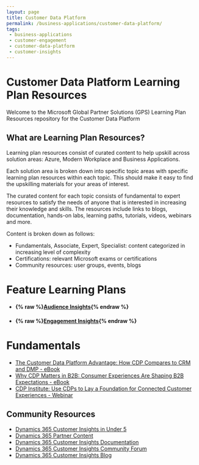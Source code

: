 ```yaml
---
layout: page
title: Customer Data Platform
permalink: /business-applications/customer-data-platform/
tags:
 - business-applications
 - customer-engagement
 - customer-data-platform
 - customer-insights
---
```


# Customer Data Platform Learning Plan Resources

Welcome to the Microsoft Global Partner Solutions (GPS) Learning Plan Resources repository for the Customer Data Platform

## What are Learning Plan Resources?

Learning plan resources consist of curated content to help upskill across solution areas: Azure, Modern Workplace and Business Applications.  

Each solution area is broken down into specific topic areas with specific learning plan resources within each topic. This should make it easy to find the upskilling materials for your areas of interest.

The curated content for each topic consists of fundamental to expert resources to satisfy the needs of anyone that is interested in increasing their knowledge and skills. The resources include links to blogs, documentation, hands-on labs, learning paths, tutorials, videos, webinars and more.

Content is broken down as follows:

* Fundamentals, Associate, Expert, Specialist: content categorized in increasing level of complexity
* Certifications: relevant Microsoft exams or certifications
* Community resources: user groups, events, blogs

# Feature Learning Plans
<!-- [Audience insights](/business-applications/customer-data-platform/audience-insights.md) -->
<!-- [Engagements insights](/business-applications/customer-data-platform/engagement-insights.md) -->
* #### {% raw %}[Audience Insights](audience-insights){% endraw %}
* #### {% raw %}[Engagement Insights](engagement-insights){% endraw %}

# Fundamentals
* [The Customer Data Platform Advantage: How CDP Compares to CRM and DMP - eBook](https://go.microsoft.com/fwlink/?LinkId=2141596&clcid=0x409)
* [Why CDP Matters in B2B: Consumer Experiences Are Shaping B2B Expectations - eBook](https://go.microsoft.com/fwlink/?LinkId=2142003&clcid=0x409)
* [CDP Institute: Use CDPs to Lay a Foundation for Connected Customer Experiences - Webinar](https://info.microsoft.com/ww-landing-Use-CDPs-to-Lay-a-Foundation-for-Connected-Customer-Experiences.html)


## Community Resources

* [Dynamics 365 Customer Insights in Under 5](https://aka.ms/CIUnder5)
* [Dynamics 365 Partner Content](https://aka.ms/CIPartner)
* [Dynamics 365 Customer Insights Documentation](https://docs.microsoft.com/en-us/dynamics365/customer-insights/)
* [Dynamics 365 Customer Insights Community Forum](https://aka.ms/CIForums)
* [Dynamics 365 Customer Insights Blog](https://aka.ms/CIBlog)
